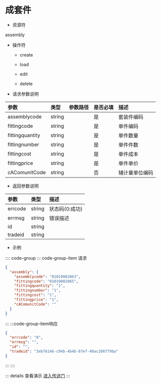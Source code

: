 # 成套件

- 资源符

assembly

- 操作符

  - create <Badge type="tip" text="v1" vertical="top"/>

  - load <Badge type="tip" text="v2" vertical="top"/>

  - edit <Badge type="tip" text="v2" vertical="top"/>

  - delete <Badge type="tip" text="v2" vertical="top"/>

- 请求参数说明

|参数|类型|参数路径|是否必填|描述|
|:-|:-|:-|:-|:-|
|assemblycode|string||是|套装件编码|
|fittingcode|string||是|单件编码|
|fittingquantity|string||是|单件数量|
|fittingnumber|string||是|单件件数|
|fittingcost|string||是|单件成本|
|fittingprice|string||是|单件单价|
|cAComunitCode|string||否|辅计量单位编码|

- 返回参数说明

|参数|类型|描述|
|:-|:-|:-|
|errcode|string|状态码(0:成功)|
|errmsg|string|错误描述|
|id|string||
|tradeid|string||

- 示例

:::: code-group
::: code-group-item 请求

```json
{
  "assembly": {
    "assemblycode": "01019002063",
    "fittingcode": "01019002065",
    "fittingquantity": "1",
    "fittingnumber": "1",
    "fittingcost": "1",
    "fittingprice": "1",
    "cAComunitCode": ""
  }
}
```

:::
:::code-group-item响应

```json
{
  "errcode": "0",
  "errmsg": "",
  "id": "",
  "tradeid": "3eb76146-c94b-4b4b-87ef-40ac1087f9ba"
}
```

:::
::::

::: details 查看演示
[进入传送门](/images/erp/gif/assembly.gif)
:::
